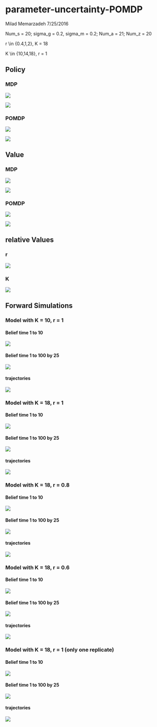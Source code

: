 # parameter-uncertainty-POMDP
Milad Memarzadeh
7/25/2016  

Num_s = 20; sigma_g = 0.2, sigma_m = 0.2; Num_a = 21; Num_z = 20

r \in {0.4,1,2}, K = 18

K \in {10,14,18}, r = 1

## Policy

### MDP

![](parameter-uncertainty_files/figure-html/MDP_Pol_r.png)

![](parameter-uncertainty_files/figure-html/MDP_Pol_k.png)


### POMDP

![](parameter-uncertainty_files/figure-html/Pol_r.png)

![](parameter-uncertainty_files/figure-html/Pol_K.png)



## Value

### MDP

![](parameter-uncertainty_files/figure-html/MDP_Val_r.png)

![](parameter-uncertainty_files/figure-html/MDP_Val_K.png)


### POMDP

![](parameter-uncertainty_files/figure-html/Val_r.png)

![](parameter-uncertainty_files/figure-html/Val_K.png)

## relative Values

### r
![](parameter-uncertainty_files/figure-html/relV_r.png)

### K

![](parameter-uncertainty_files/figure-html/relV_K.png)


## Forward Simulations

### Model with K = 10, r = 1

#### Belief time 1 to 10
![](parameter-uncertainty_files/figure-html/k2_b_10.png)

#### Belief time 1 to 100 by 25
![](parameter-uncertainty_files/figure-html/k2_b_100.png)

#### trajectories
![](parameter-uncertainty_files/figure-html/k2_traj.png)


### Model with K = 18, r = 1

#### Belief time 1 to 10
![](parameter-uncertainty_files/figure-html/k10_b10.png)

#### Belief time 1 to 100 by 25
![](parameter-uncertainty_files/figure-html/k10_b_100.png)

#### trajectories
![](parameter-uncertainty_files/figure-html/k10_traj.png)


### Model with K = 18, r = 0.8

#### Belief time 1 to 10
![](parameter-uncertainty_files/figure-html/r4_b_10.png)

#### Belief time 1 to 100 by 25
![](parameter-uncertainty_files/figure-html/r4_b_100.png)

#### trajectories
![](parameter-uncertainty_files/figure-html/r4_traj.png)


### Model with K = 18, r = 0.6

#### Belief time 1 to 10
![](parameter-uncertainty_files/figure-html/r3_b_10.png)

#### Belief time 1 to 100 by 25
![](parameter-uncertainty_files/figure-html/r3_b_100.png)

#### trajectories
![](parameter-uncertainty_files/figure-html/r3_traj_.png)


### Model with K = 18, r = 1 (only one replicate)

#### Belief time 1 to 10
![](parameter-uncertainty_files/figure-html/r5_b_10_1sim.png)

#### Belief time 1 to 100 by 25
![](parameter-uncertainty_files/figure-html/r5_b_100_1sim.png)

#### trajectories
![](parameter-uncertainty_files/figure-html/r5_traj_1sim.png)
